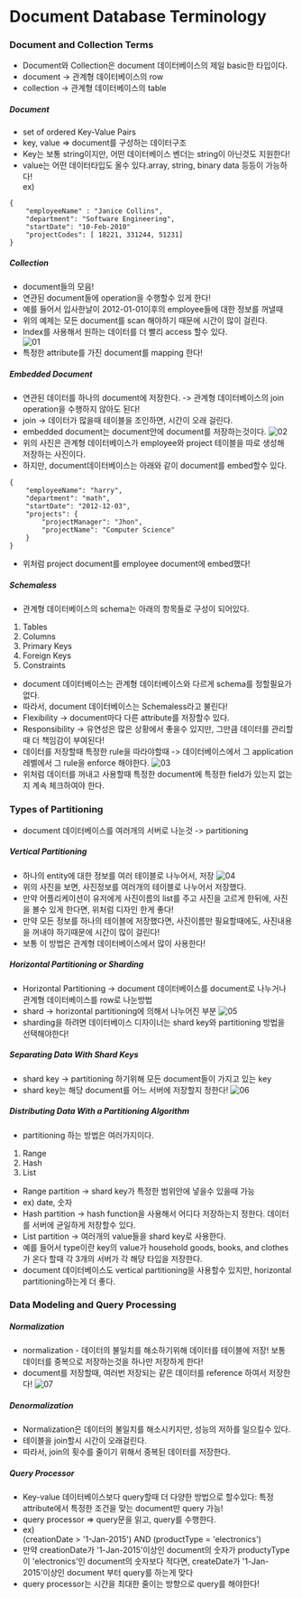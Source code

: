 # Document Database Terminology
  
### Document and Collection Terms
- Document와 Collection은 document 데이터베이스의 제일 basic한 타입이다.
- document -> 관계형 데이터베이스의 row
- collection -> 관계형 데이터베이스의 table
  
##### Document
- set of ordered Key-Value Pairs
- key, value => document를 구성하는 데이터구조
- Key는 보통 string이지만, 어떤 데이터베이스 벤더는 string이 아닌것도 지원한다!
- value는 어떤 데이터타입도 올수 있다.array, string, binary data 등등이 가능하다!   
ex)  
```
{
    "employeeName" : "Janice Collins",
    "department": "Software Engineering",
    "startDate": "10-Feb-2010"
    "projectCodes": [ 18221, 331244, 51231]
}
```  
  
##### Collection  
- document들의 모음!
- 연관된 document들에 operation을 수행할수 있게 한다!
- 예를 들어서 입사한날이 2012-01-01이후의 employee들에 대한 정보를 꺼낼때
- 위의 예제는 모든 document를 scan 해야하기 때문에 시간이 많이 걸린다.
- Index를 사용해서 원하는 데이터를 더 빨리 access 할수 있다.  
![01](https://github.com/harryjung0330/NoSql/blob/main/chapter7/사진/01.png)  
- 특정한 attribute를 가진 document를 mapping 한다!  
  
##### Embedded Document
- 연관된 데이터를 하나의 document에 저장한다. -> 관계형 데이터베이스의 join operation을 수행하지 않아도 된다!
- join -> 데이터가 많을때 테이블을 조인하면, 시간이 오래 걸린다.
- embedded document는 document안에 document를 저장하는것이다.
![02](https://github.com/harryjung0330/NoSql/blob/main/chapter7/사진/02.png)  
- 위의 사진은 관계형 데이터베이스가 employee와 project 테이블을 따로 생성해 저장하는 사진이다.
- 하지만, document데이터베이스는 아래와 같이 document를 embed할수 있다.
```commandline
{
    "employeeName": "harry",
    "department": "math",
    "startDate": "2012-12-03",
    "projects": {
        "projectManager": "Jhon",
        "projectName": "Computer Science"
    }
}
```  
- 위처럼 project document를 employee document에 embed했다!
  
##### Schemaless
- 관계형 데이터베이스의 schema는 아래의 항목들로 구성이 되어있다. 
1. Tables
2. Columns
3. Primary Keys
4. Foreign Keys
5. Constraints
- document 데이터베이스는 관계형 데이터베이스와 다르게 schema를 정할필요가 없다.
- 따라서, document 데이터베이스는 Schemaless라고 불린다!
- Flexibility -> document마다 다른 attribute를 저장할수 있다.
- Responsibility -> 유연성은 많은 상황에서 좋을수 있지만, 그만큼 데이터를 관리할때 더 책임감이 부여된다!
- 데이터를 저장할때 특정한 rule을 따라야할때 -> 데이터베이스에서 그 application 레벨에서 그 rule을 enforce 해야한다.
![03](https://github.com/harryjung0330/NoSql/blob/main/chapter7/사진/04.png)  
- 위처럼 데이터를 꺼내고 사용할때 특정한 document에 특정한 field가 있는지 없는지 계속 체크하여야 한다.
  
### Types of Partitioning
- document 데이터베이스를 여러개의 서버로 나눈것 -> partitioning
  
##### Vertical Partitioning
- 하나의 entity에 대한 정보를 여러 테이블로 나누어서, 저장 
![04](https://github.com/harryjung0330/NoSql/blob/main/chapter7/사진/03.png)  
- 위의 사진을 보면, 사진정보를 여러개의 테이블로 나누어서 저장했다.
- 만약 어플리케이션이 유저에게 사진이름의 list를 주고 사진을 고르게 한뒤에, 사진을 볼수 있게 한다면, 위처럼 디자인 한게 좋다!
- 만약 모든 정보를 하나의 테이블에 저장했다면, 사진이름만 필요할때에도, 사진내용을 꺼내야 하기때문에 시간이 많이 걸린다!
- 보통 이 방법은 관계형 데이터베이스에서 많이 사용한다!
  
##### Horizontal Partitioning or Sharding
- Horizontal Partitioning -> document 데이터베이스를 document로 나누거나 관계형 데이터베이스를 row로 나눈방법
- shard -> horizontal partitioning에 의해서 나누어진 부분
![05](https://github.com/harryjung0330/NoSql/blob/main/chapter7/사진/05.png)  
- sharding을 하려면 데이터베이스 디자이너는 shard key와 partitioning 방법을 선택해야한다!
  
##### Separating Data With Shard Keys
- shard key -> partitioning 하기위해 모든 document들이 가지고 있는 key
- shard key는 해당 document를 어느 서버에 저장할지 정한다!
![06](https://github.com/harryjung0330/NoSql/blob/main/chapter7/사진/06.png)  
   
##### Distributing Data With a Partitioning Algorithm
- partitioning 하는 방법은 여러가지이다.
1) Range
2) Hash
3) List
- Range partition -> shard key가 특정한 범위안에 넣을수 있을때 가능 
- ex) date, 숫자 
- Hash partition -> hash function을 사용해서 어디다 저장하는지 정한다. 데이터를 서버에 균일하게 저장할수 있다.
- List partition -> 여러개의 value들을 shard key로 사용한다. 
- 예를 들어서 type이란 key의 value가 household goods, books, and clothes가 온다 할때 각 3개의 서버가 각 해당 타입을 저장한다.
- document 데이터베이스도 vertical partitioning을 사용할수 있지만, horizontal partitioning하는게 더 좋다.
  
### Data Modeling and Query Processing
   
##### Normalization
- normalization - 데이터의 불일치를 해소하기위해 데이터를 테이블에 저장! 보통 데이터를 중복으로 저장하는것을 하나만 저장하게 한다!
- document를 저장할때, 여러번 저장되는 같은 데이터를 reference 하여서 저장한다!
![07](https://github.com/harryjung0330/NoSql/blob/main/chapter7/사진/07.png)  
  
##### Denormalization
- Normalization은 데이터의 불일치를 해소시키지만, 성능의 저하를 일으킬수 있다.
- 테이블을 join할시 시간이 오래걸린다.
- 따라서, join의 횟수를 줄이기 위해서 중복된 데이터를 저장한다.
  
##### Query Processor
- Key-value 데이터베이스보다 query할때 더 다양한 방법으로 할수있다: 특정 attribute에서 특정한 조건을 맞는 document만 query 가능!
- query processor => query문을 읽고, query를 수행한다.
- ex)  
(creationDate > '1-Jan-2015') AND (productType = 'electronics')  
- 만약 creationDate가 '1-Jan-2015'이상인 document의 숫자가 productyType이 'electronics'인 document의 숫자보다 적다면, createDate가 '1-Jan-2015'이상인 document 부터 query를 하는게 맞다
- query processor는 시간을 최대한 줄이는 방향으로 query를 해야한다!
